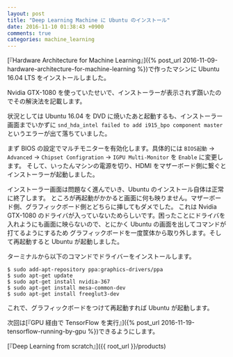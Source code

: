 ```yaml
---
layout: post
title: "Deep Learning Machine に Ubuntu のインストール"
date: 2016-11-10 01:38:43 +0900
comments: true
categories: machine_learning
---
```


[『Hardware Architecture for Machine Learning』]({% post_url 2016-11-09-hardware-architecture-for-machine-learning %})で作ったマシンに Ubuntu 16.04 LTS をインストールしました。

Nvidia GTX-1080 を使っていたせいで、インストーラーが表示されず躓いたのでその解決法を記載します。

状況としては Ubuntu 16.04 を DVD に焼いたあと起動するも、インストーラー画面までいかずに `snd_hda_intel failed to add i915_bpo component master` というエラーが出て落ちていました。

まず BIOS の設定でマルチモニターを有効化します。具体的には `BIOS起動` → `Advanced` → `Chipset Configration` → `IGPU Multi-Monitor` を `Enable` に変更します。
そして、いったんマシンの電源を切り、HDMI をマザーボード側に繋ぐとインストーラーが起動しました。

インストーラー画面は問題なく進んでいき、Ubuntu のインストール自体は正常に終了します。
ところが再起動がかかると画面に何も映りません。マザーボード側、グラフィックボード側とどちらに挿してもダメでした。
これは Nvidia GTX-1080 のドライバが入っていないためらしいです。困ったことにドライバを入れようにも画面に映らないので、とにかく Ubuntu の画面を出してコマンドが打てるようにするため
グラフィックボードを一度筐体から取り外します。そして再起動すると Ubuntu が起動しました。

ターミナルから以下のコマンドでドライバーをインストールします。

    $ sudo add-apt-repository ppa:graphics-drivers/ppa
    $ sudo apt-get update
    $ sudo apt-get install nvidia-367
    $ sudo apt-get install mesa-common-dev
    $ sudo apt-get install freeglut3-dev

これで、グラフィックボードをつけて再起動すれば Ubuntu が起動します。

次回は[『GPU 経由で TensorFlow を実行』]({% post_url 2016-11-19-tensorflow-running-by-gpu %})できるようにします。

[『Deep Learning from scratch』]({{ root_url }}/products)
